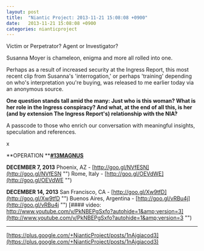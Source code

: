 ```yaml
---
layout: post
title:  "Niantic Project: 2013-11-21 15:08:08 +0900"
date:   2013-11-21 15:08:08 +0900
categories: nianticproject
---
```

Victim or Perpetrator? Agent or Investigator?

Susanna Moyer is chameleon, enigma and more all rolled into one.

Perhaps as a result of increased security at the Ingress Report, this most recent clip from Susanna's 'interrogation,' or perhaps 'training' depending on who's interpretation you're buying, was released to me earlier today via an anonymous source.

**One question stands tall amid the many: Just who is this woman? What is her role in the Ingress conspiracy? And what, at the end of all this, is her (and by extension The Ingress Report's) relationship with the NIA?**

A passcode to those who enrich our conversation with meaningful insights, speculation and references.

x

**OPERATION ****[#13MAGNUS](https://plus.google.com/s/%2313MAGNUS "")**

**DECEMBER 7, 2013**
Phoenix, AZ - [http://goo.gl/NVfESN](http://goo.gl/NVfESN "")
Rome, Italy - [http://goo.gl/OEVdWE](http://goo.gl/OEVdWE "")

**DECEMBER 14, 2013**
San Francisco, CA - [http://goo.gl/Xw9tfD](http://goo.gl/Xw9tfD "")
Buenos Aires, Argentina - [http://goo.gl/vRBu4j](http://goo.gl/vRBu4j "")
[#### video: http://www.youtube.com/v/PkNBEPgSxfo?autohide=1&amp;version=3](http://www.youtube.com/v/PkNBEPgSxfo?autohide=1&amp;version=3 "")
- - -
[https://plus.google.com/+NianticProject/posts/1nAjgiacod3](https://plus.google.com/+NianticProject/posts/1nAjgiacod3)
